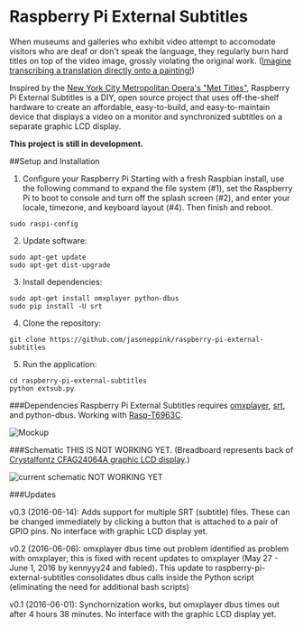 # Raspberry Pi External Subtitles

When museums and galleries who exhibit video attempt to accomodate visitors who are deaf or don't speak the language, they regularly burn hard titles on top of the video image, grossly violating the original work. ([Imagine transcribing a translation directly onto a painting!](https://en.wikipedia.org/wiki/The_Treachery_of_Images))

Inspired by the [New York City Metropolitan Opera's "Met Titles"](http://www.nytimes.com/1995/10/02/arts/reinventing-supertitles-how-the-met-did-it.html?pagewanted=all), Raspberry Pi External Subtitles is a DIY, open source project that uses off-the-shelf hardware to create an affordable, easy-to-build, and easy-to-maintain device that displays a video on a monitor and synchronized subtitles on a separate graphic LCD display.

**This project is still in development.**

##Setup and Installation

1. Configure your Raspberry Pi
Starting with a fresh Raspbian install, use the following command to expand the file system (#1), set the Raspberry Pi to boot to console and turn off the splash screen (#2), and enter your locale, timezone, and keyboard layout (#4). Then finish and reboot.

```
sudo raspi-config
```
2. Update software:

```
sudo apt-get update
sudo apt-get dist-upgrade
```

3. Install dependencies:
```
sudo apt-get install omxplayer python-dbus
sudo pip install -U srt
```

4. Clone the repository:

```
git clone https://github.com/jasoneppink/raspberry-pi-external-subtitles
```

5. Run the application:

```
cd raspberry-pi-external-subtitles
python extsub.py
```

###Dependencies
Raspberry Pi External Subtitles requires [omxplayer](https://github.com/popcornmix/omxplayer), [srt](https://github.com/cdown/srt), and python-dbus. Working with [Rasp-T6963C](https://github.com/Orabig/Rasp-T6963C).

![Mockup](https://github.com/jasoneppink/raspberry-pi-external-subtitles/blob/master/mockup_diagram.jpg)

###Schematic
THIS IS NOT WORKING YET. (Breadboard represents back of [Crystalfontz CFAG24064A graphic LCD display](https://www.crystalfontz.com/products/document/3536/CFAG24064A-TTI-TZ_Datasheet_Release_2016-05-16.pdf).)

![current schematic NOT WORKING YET](https://github.com/jasoneppink/raspberry-pi-external-subtitles/blob/master/schematic.jpg)

###Updates

v0.3 (2016-06-14): Adds support for multiple SRT (subtitle) files. These can be changed immediately by clicking a button that is attached to a pair of GPIO pins. No interface with graphic LCD display yet.

v0.2 (2016-06-06): omxplayer dbus time out problem identified as problem with omxplayer; this is fixed with recent updates to omxplayer (May 27 - June 1, 2016 by kennyyy24 and fabled). This update to raspberry-pi-external-subtitles consolidates dbus calls inside the Python script (eliminating the need for additional bash scripts)

v0.1 (2016-06-01): Synchornization works, but omxplayer dbus times out after 4 hours 38 minutes. No interface with the graphic LCD display yet.
